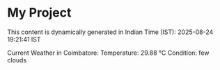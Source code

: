 # My Project

This content is dynamically generated in Indian Time (IST): 2025-08-24 19:21:41 IST


Current Weather in Coimbatore:
Temperature: 29.88 °C
Condition: few clouds
